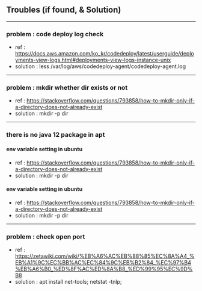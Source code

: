 ## Troubles (if found, & Solution)  

---
### problem : code deploy log check  
- ref : https://docs.aws.amazon.com/ko_kr/codedeploy/latest/userguide/deployments-view-logs.html#deployments-view-logs-instance-unix  
- solution : less /var/log/aws/codedeploy-agent/codedeploy-agent.log
---
### problem : mkdir whether dir exists or not 
- ref : https://stackoverflow.com/questions/793858/how-to-mkdir-only-if-a-directory-does-not-already-exist
- solution : mkdir -p dir
---
### there is no java 12 package in apt  
#### env variable setting in ubuntu
- ref : https://stackoverflow.com/questions/793858/how-to-mkdir-only-if-a-directory-does-not-already-exist
- solution : mkdir -p dir
#### env variable setting in ubuntu
- ref : https://stackoverflow.com/questions/793858/how-to-mkdir-only-if-a-directory-does-not-already-exist
- solution : mkdir -p dir

---
### problem : check open port 
- ref : https://zetawiki.com/wiki/%EB%A6%AC%EB%88%85%EC%8A%A4_%EB%A1%9C%EC%BB%AC%EC%84%9C%EB%B2%84_%EC%97%B4%EB%A6%B0_%ED%8F%AC%ED%8A%B8_%ED%99%95%EC%9D%B8
- solution : apt install net-tools; netstat -tnlp;
